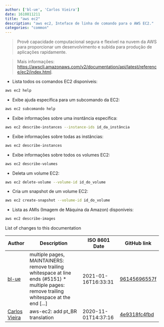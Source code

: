 ```yaml
---
author: ['bl-ue', 'Carlos Vieira']
date: 1610811211
title: "aws ec2"
description: "aws ec2, Inteface de linha de comando para o AWS EC2."
categories: "common"
---
```

> Provê capacidade computacional segura e flexível na nuvem da AWS para proporcionar um desenvolvimento e subida para produção de aplicações rapidamente.

> Mais informações: <https://awscli.amazonaws.com/v2/documentation/api/latest/reference/ec2/index.html>.

- Lista todos os comandos EC2 disponíveis:

```bash
aws ec2 help
```

- Exibe ajuda específica para um subcomando da EC2:

```bash
aws ec2 subcomando help
```

- Exibe informações sobre uma insntância específica:

```bash
aws ec2 describe-instances --instance-ids id_da_instância
```

- Exibe informações sobre todas as instâncias:

```bash
aws ec2 describe-instances
```

- Exibe informações sobre todos os volumes EC2:

```bash
aws ec2 describe-volumes
```

- Deleta um volume EC2:

```bash
aws ec2 delete-volume --volume-id id_do_volume
```

- Cria um snapshot de um volume EC2:

```bash
aws ec2 create-snapshot --volume-id id_do_volume
```

- Lista as AMIs (Imagem de Máquina da Amazon) disponíveis:

```bash
aws ec2 describe-images
```
List of changes to this documentation


Author | Description | ISO 8601 Date | GitHub link
------|-----|-----|-----
[bl-ue](mailto:54780737+bl-ue@users.noreply.github.com) | multiple pages, MAINTAINERS: remove trailing whitespace at line ends (#5151) * multiple pages: remove trailing whitespace at the end [...] | 2021-01-16T16:33:31 | [96145696557f](https://github.com/tldr-pages/tldr/commit/96145696557f2ee2d55577cd8a617d5a1885d200)
[Carlos Vieira](mailto:3831408+caduvieira@users.noreply.github.com) | aws-ec2: add pt_BR translation | 2020-11-01T14:37:16 | [4e9318fc4fbd](https://github.com/tldr-pages/tldr/commit/4e9318fc4fbd1f9f63e0f79e907dca054741a986)

